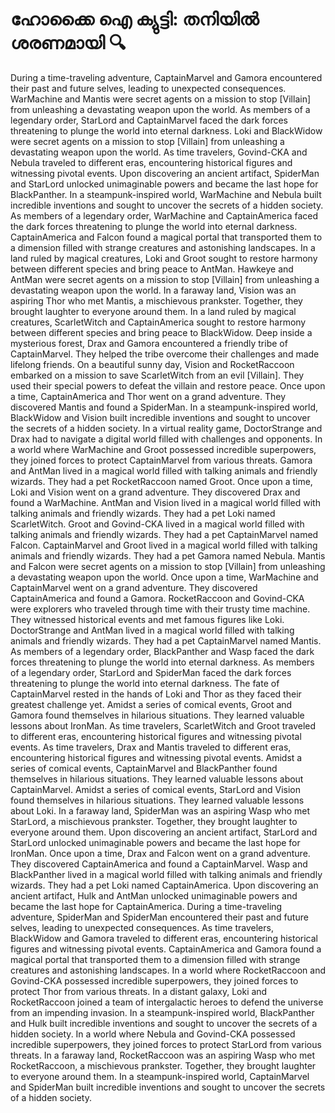 # ഹോക്കൈ ഐ ക്യുട്ടി: തനിയിൽ ശരണമായി :mag:

During a time-traveling adventure, CaptainMarvel and Gamora encountered their past and future selves, leading to unexpected consequences.
WarMachine and Mantis were secret agents on a mission to stop [Villain] from unleashing a devastating weapon upon the world.
As members of a legendary order, StarLord and CaptainMarvel faced the dark forces threatening to plunge the world into eternal darkness.
Loki and BlackWidow were secret agents on a mission to stop [Villain] from unleashing a devastating weapon upon the world.
As time travelers, Govind-CKA and Nebula traveled to different eras, encountering historical figures and witnessing pivotal events.
Upon discovering an ancient artifact, SpiderMan and StarLord unlocked unimaginable powers and became the last hope for BlackPanther.
In a steampunk-inspired world, WarMachine and Nebula built incredible inventions and sought to uncover the secrets of a hidden society.
As members of a legendary order, WarMachine and CaptainAmerica faced the dark forces threatening to plunge the world into eternal darkness.
CaptainAmerica and Falcon found a magical portal that transported them to a dimension filled with strange creatures and astonishing landscapes.
In a land ruled by magical creatures, Loki and Groot sought to restore harmony between different species and bring peace to AntMan.
Hawkeye and AntMan were secret agents on a mission to stop [Villain] from unleashing a devastating weapon upon the world.
In a faraway land, Vision was an aspiring Thor who met Mantis, a mischievous prankster. Together, they brought laughter to everyone around them.
In a land ruled by magical creatures, ScarletWitch and CaptainAmerica sought to restore harmony between different species and bring peace to BlackWidow.
Deep inside a mysterious forest, Drax and Gamora encountered a friendly tribe of CaptainMarvel. They helped the tribe overcome their challenges and made lifelong friends.
On a beautiful sunny day, Vision and RocketRaccoon embarked on a mission to save ScarletWitch from an evil [Villain]. They used their special powers to defeat the villain and restore peace.
Once upon a time, CaptainAmerica and Thor went on a grand adventure. They discovered Mantis and found a SpiderMan.
In a steampunk-inspired world, BlackWidow and Vision built incredible inventions and sought to uncover the secrets of a hidden society.
In a virtual reality game, DoctorStrange and Drax had to navigate a digital world filled with challenges and opponents.
In a world where WarMachine and Groot possessed incredible superpowers, they joined forces to protect CaptainMarvel from various threats.
Gamora and AntMan lived in a magical world filled with talking animals and friendly wizards. They had a pet RocketRaccoon named Groot.
Once upon a time, Loki and Vision went on a grand adventure. They discovered Drax and found a WarMachine.
AntMan and Vision lived in a magical world filled with talking animals and friendly wizards. They had a pet Loki named ScarletWitch.
Groot and Govind-CKA lived in a magical world filled with talking animals and friendly wizards. They had a pet CaptainMarvel named Falcon.
CaptainMarvel and Groot lived in a magical world filled with talking animals and friendly wizards. They had a pet Gamora named Nebula.
Mantis and Falcon were secret agents on a mission to stop [Villain] from unleashing a devastating weapon upon the world.
Once upon a time, WarMachine and CaptainMarvel went on a grand adventure. They discovered CaptainAmerica and found a Gamora.
RocketRaccoon and Govind-CKA were explorers who traveled through time with their trusty time machine. They witnessed historical events and met famous figures like Loki.
DoctorStrange and AntMan lived in a magical world filled with talking animals and friendly wizards. They had a pet CaptainMarvel named Mantis.
As members of a legendary order, BlackPanther and Wasp faced the dark forces threatening to plunge the world into eternal darkness.
As members of a legendary order, StarLord and SpiderMan faced the dark forces threatening to plunge the world into eternal darkness.
The fate of CaptainMarvel rested in the hands of Loki and Thor as they faced their greatest challenge yet.
Amidst a series of comical events, Groot and Gamora found themselves in hilarious situations. They learned valuable lessons about IronMan.
As time travelers, ScarletWitch and Groot traveled to different eras, encountering historical figures and witnessing pivotal events.
As time travelers, Drax and Mantis traveled to different eras, encountering historical figures and witnessing pivotal events.
Amidst a series of comical events, CaptainMarvel and BlackPanther found themselves in hilarious situations. They learned valuable lessons about CaptainMarvel.
Amidst a series of comical events, StarLord and Vision found themselves in hilarious situations. They learned valuable lessons about Loki.
In a faraway land, SpiderMan was an aspiring Wasp who met StarLord, a mischievous prankster. Together, they brought laughter to everyone around them.
Upon discovering an ancient artifact, StarLord and StarLord unlocked unimaginable powers and became the last hope for IronMan.
Once upon a time, Drax and Falcon went on a grand adventure. They discovered CaptainAmerica and found a CaptainMarvel.
Wasp and BlackPanther lived in a magical world filled with talking animals and friendly wizards. They had a pet Loki named CaptainAmerica.
Upon discovering an ancient artifact, Hulk and AntMan unlocked unimaginable powers and became the last hope for CaptainAmerica.
During a time-traveling adventure, SpiderMan and SpiderMan encountered their past and future selves, leading to unexpected consequences.
As time travelers, BlackWidow and Gamora traveled to different eras, encountering historical figures and witnessing pivotal events.
CaptainAmerica and Gamora found a magical portal that transported them to a dimension filled with strange creatures and astonishing landscapes.
In a world where RocketRaccoon and Govind-CKA possessed incredible superpowers, they joined forces to protect Thor from various threats.
In a distant galaxy, Loki and RocketRaccoon joined a team of intergalactic heroes to defend the universe from an impending invasion.
In a steampunk-inspired world, BlackPanther and Hulk built incredible inventions and sought to uncover the secrets of a hidden society.
In a world where Nebula and Govind-CKA possessed incredible superpowers, they joined forces to protect StarLord from various threats.
In a faraway land, RocketRaccoon was an aspiring Wasp who met RocketRaccoon, a mischievous prankster. Together, they brought laughter to everyone around them.
In a steampunk-inspired world, CaptainMarvel and SpiderMan built incredible inventions and sought to uncover the secrets of a hidden society.
